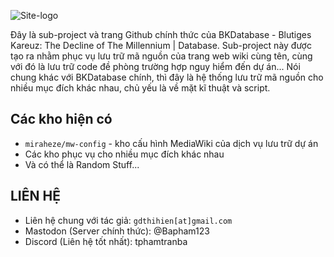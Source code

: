 ![Site-logo](https://static.wikitide.net/blutigeskareuzwiki/c/ca/8ff2ea6f-ee50-4f8a-b0c1-de497ea7e95b.png)

Đây là sub-project và trang Github chính thức của BKDatabase - Blutiges Kareuz: The Decline of The Millennium | Database.
Sub-project này được tạo ra nhằm phục vụ lưu trữ mã nguồn của trang web wiki cùng tên, cùng với đó là lưu trữ code đề phòng trường hợp nguy hiểm đến dự án...
Nói chung khác với BKDatabase chính, thì đây là hệ thống lưu trữ mã nguồn cho nhiều mục đích khác nhau, chủ yếu là về mặt kĩ thuật và script.

## Các kho hiện có

* `miraheze/mw-config` - kho cấu hình MediaWiki của dịch vụ lưu trữ dự án
* Các kho phục vụ cho nhiều mục đích khác nhau
* Và có thể là Random Stuff...

## LIÊN HỆ

* Liên hệ chung với tác giả: `gdthihien[at]gmail.com`
* Mastodon (Server chính thức): @Bapham123
* Discord (Liên hệ tốt nhất): tphamtranba
